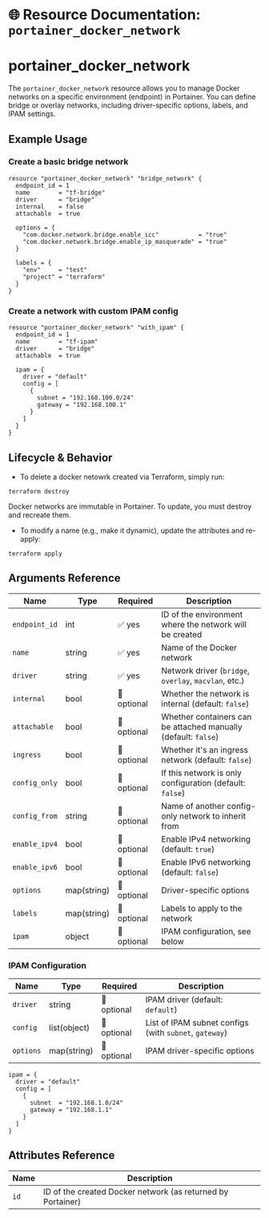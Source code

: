 # 🌐 **Resource Documentation: `portainer_docker_network`**

# portainer_docker_network
The `portainer_docker_network` resource allows you to manage Docker networks on a specific environment (endpoint) in Portainer.
You can define bridge or overlay networks, including driver-specific options, labels, and IPAM settings.

## Example Usage

### Create a basic bridge network
```hcl
resource "portainer_docker_network" "bridge_network" {
  endpoint_id = 1
  name        = "tf-bridge"
  driver      = "bridge"
  internal    = false
  attachable  = true

  options = {
    "com.docker.network.bridge.enable_icc"           = "true"
    "com.docker.network.bridge.enable_ip_masquerade" = "true"
  }

  labels = {
    "env"     = "test"
    "project" = "terraform"
  }
}
```

### Create a network with custom IPAM config
```hcl
resource "portainer_docker_network" "with_ipam" {
  endpoint_id = 1
  name        = "tf-ipam"
  driver      = "bridge"
  attachable  = true

  ipam = {
    driver = "default"
    config = [
      {
        subnet = "192.168.100.0/24"
        gateway = "192.168.100.1"
      }
    ]
  }
}
```

## Lifecycle & Behavior
- To delete a docker netowrk created via Terraform, simply run:
```hcl
terraform destroy
```
Docker networks are immutable in Portainer. To update, you must destroy and recreate them.
- To modify a name (e.g., make it dynamic), update the attributes and re-apply:
```hcl
terraform apply
```

## Arguments Reference
| Name           | Type         | Required    | Description                                                                 |
|----------------|--------------|-------------|-----------------------------------------------------------------------------|
| `endpoint_id`  | int          | ✅ yes      | ID of the environment where the network will be created                     |
| `name`         | string       | ✅ yes      | Name of the Docker network                                                  |
| `driver`       | string       | ✅ yes      | Network driver (`bridge`, `overlay`, `macvlan`, etc.)                      |
| `internal`     | bool         | 🚫 optional | Whether the network is internal (default: `false`)                         |
| `attachable`   | bool         | 🚫 optional | Whether containers can be attached manually (default: `false`)             |
| `ingress`      | bool         | 🚫 optional | Whether it's an ingress network (default: `false`)                         |
| `config_only`  | bool         | 🚫 optional | If this network is only configuration (default: `false`)                   |
| `config_from`  | string       | 🚫 optional | Name of another config-only network to inherit from                        |
| `enable_ipv4`  | bool         | 🚫 optional | Enable IPv4 networking (default: `true`)                                   |
| `enable_ipv6`  | bool         | 🚫 optional | Enable IPv6 networking (default: `false`)                                  |
| `options`      | map(string)  | 🚫 optional | Driver-specific options                                                     |
| `labels`       | map(string)  | 🚫 optional | Labels to apply to the network                                              |
| `ipam`         | object       | 🚫 optional | IPAM configuration, see below                                               |

### IPAM Configuration

| Name      | Type           | Required    | Description                                                    |
|-----------|----------------|-------------|----------------------------------------------------------------|
| `driver`  | string         | 🚫 optional | IPAM driver (default: `default`)                               |
| `config`  | list(object)   | 🚫 optional | List of IPAM subnet configs (with `subnet`, `gateway`)         |
| `options` | map(string)    | 🚫 optional | IPAM driver-specific options                                   |

```hcl
ipam = {
  driver = "default"
  config = [
    {
      subnet  = "192.168.1.0/24"
      gateway = "192.168.1.1"
    }
  ]
}
```

## Attributes Reference

| Name | Description              |
|------|--------------------------|
| `id` | ID of the created Docker network (as returned by Portainer) |
